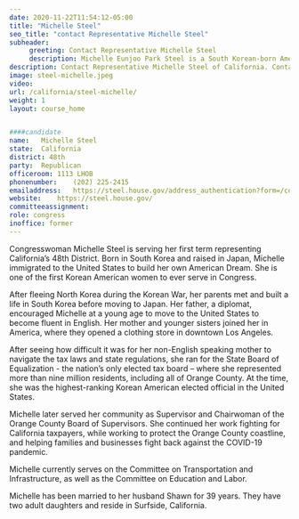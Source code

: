 ```yaml
---
date: 2020-11-22T11:54:12-05:00
title: "Michelle Steel"
seo_title: "contact Representative Michelle Steel"
subheader:
     greeting: Contact Representative Michelle Steel 
     description: Michelle Eunjoo Park Steel is a South Korean-born American politician serving as the U.S. Representative for California's 48th congressional district. Steel, along with Young Kim and Marilyn Strickland of Washington, will be the first Korean-American women to serve in Congress.
description: Contact Representative Michelle Steel of California. Contact information for Michelle Steel includes email address, phone number, and mailing address.
image: steel-michelle.jpeg
video: 
url: /california/steel-michelle/
weight: 1
layout: course_home


####candidate
name:	Michelle Steel
state:	California
district: 48th
party:	Republican
officeroom:	1113 LHOB
phonenumber:	(202) 225-2415
emailaddress:	https://steel.house.gov/address_authentication?form=/contact
website:	https://steel.house.gov/
committeeassignment: 
role: congress
inoffice: former
---
```


Congresswoman Michelle Steel is serving her first term representing California’s 48th District. Born in South Korea and raised in Japan, Michelle immigrated to the United States to build her own American Dream. She is one of the first Korean American women to ever serve in Congress.

After fleeing North Korea during the Korean War, her parents met and built a life in South Korea before moving to Japan. Her father, a diplomat, encouraged Michelle at a young age to move to the United States to become fluent in English. Her mother and younger sisters joined her in America, where they opened a clothing store in downtown Los Angeles.

After seeing how difficult it was for her non-English speaking mother to navigate the tax laws and state regulations, she ran for the State Board of Equalization - the nation’s only elected tax board – where she represented more than nine million residents, including all of Orange County. At the time, she was the highest-ranking Korean American elected official in the United States.

Michelle later served her community as Supervisor and Chairwoman of the Orange County Board of Supervisors. She continued her work fighting for California taxpayers, while working to protect the Orange County coastline, and helping families and businesses fight back against the COVID-19 pandemic.

Michelle currently serves on the Committee on Transportation and Infrastructure, as well as the Committee on Education and Labor.

Michelle has been married to her husband Shawn for 39 years. They have two adult daughters and reside in Surfside, California.